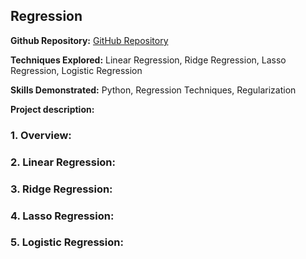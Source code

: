 ## Regression

**Github Repository:** [GitHub Repository](https://github.com/drewc747/machine-learning-examples/tree/master/regression)

**Techniques Explored:** Linear Regression, Ridge Regression, Lasso Regression, Logistic Regression

**Skills Demonstrated:** Python, Regression Techniques, Regularization

**Project description:**  

### 1. Overview:

### 2. Linear Regression:

### 3. Ridge Regression:

### 4. Lasso Regression:

### 5. Logistic Regression:

